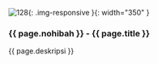 ---
---

![128](/static/img/hibahcms/128.png){: .img-responsive }{: width="350" }

### {{ page.nohibah }} - {{ page.title }}

{{ page.deskripsi }}
